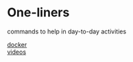 # One-liners

commands to help in day-to-day activities

[docker](/one-liners/docker/README.md)  
[videos](/one-liners/video/README.md)